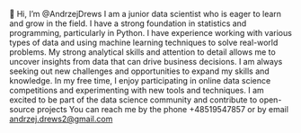 👋 Hi, I’m @AndrzejDrews
I am a junior data scientist who is eager to learn and grow in the field. I have a strong foundation in statistics and programming, particularly in Python. I have experience working with various types of data and using machine learning techniques to solve real-world problems. My strong analytical skills and attention to detail allows me to uncover insights from data that can drive business decisions. I am always seeking out new challenges and opportunities to expand my skills and knowledge. In my free time, I enjoy participating in online data science competitions and experimenting with new tools and techniques. I am excited to be part of the data science community and contribute to open-source projects
You can reach me by the phone +48519547857 or by email andrzej.drews2@gmail.com

<!---
AndrzejDrews/AndrzejDrews is a ✨ special ✨ repository because its `README.md` (this file) appears on your GitHub profile.
You can click the Preview link to take a look at your changes.
--->
